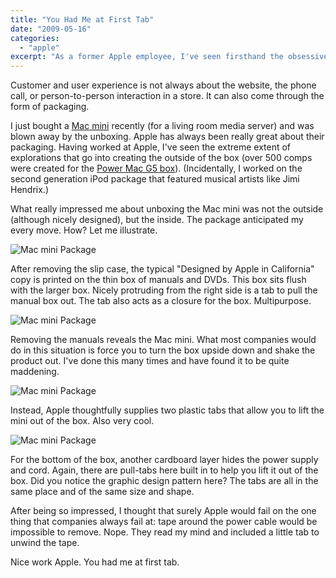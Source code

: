 ```yaml
---
title: "You Had Me at First Tab"
date: "2009-05-16"
categories: 
  - "apple"
excerpt: "As a former Apple employee, I've seen firsthand the obsessive attention that goes into package design. But my recent Mac mini purchase revealed something beyond mere aesthetics - it's an experience that seems to read your mind at every step of the unboxing process."
---
```


Customer and user experience is not always about the website, the phone call, or person-to-person interaction in a store. It can also come through the form of packaging.

I just bought a [Mac mini](http://www.apple.com/macmini/ "Apple - Mac mini - The most affordable and most energy-efficient Mac.") recently (for a living room media server) and was blown away by the unboxing. Apple has always been really great about their packaging. Having worked at Apple, I've seen the extreme extent of explorations that go into creating the outside of the box (over 500 comps were created for the [Power Mac G5 box](http://www.joshuadistler.com/index.php?rp=0&p=116&f=&i=0&neg=0&w=1 "Joshua Distler")). (Incidentally, I worked on the second generation iPod package that featured musical artists like Jimi Hendrix.)

What really impressed me about unboxing the Mac mini was not the outside (although nicely designed), but the inside. The package anticipated my every move. How? Let me illustrate.

![Mac mini Package](/images/mini-1.jpg)

After removing the slip case, the typical "Designed by Apple in California" copy is printed on the thin box of manuals and DVDs. This box sits flush with the larger box. Nicely protruding from the right side is a tab to pull the manual box out. The tab also acts as a closure for the box. Multipurpose.

![Mac mini Package](/images/mini-2.jpg)

Removing the manuals reveals the Mac mini. What most companies would do in this situation is force you to turn the box upside down and shake the product out. I've done this many times and have found it to be quite maddening.

![Mac mini Package](/images/mini-3.jpg)

Instead, Apple thoughtfully supplies two plastic tabs that allow you to lift the mini out of the box. Also very cool.

![Mac mini Package](/images/mini-4.jpg)

For the bottom of the box, another cardboard layer hides the power supply and cord. Again, there are pull-tabs here built in to help you lift it out of the box. Did you notice the graphic design pattern here? The tabs are all in the same place and of the same size and shape.

After being so impressed, I thought that surely Apple would fail on the one thing that companies always fail at: tape around the power cable would be impossible to remove. Nope. They read my mind and included a little tab to unwind the tape.

Nice work Apple. You had me at first tab.
